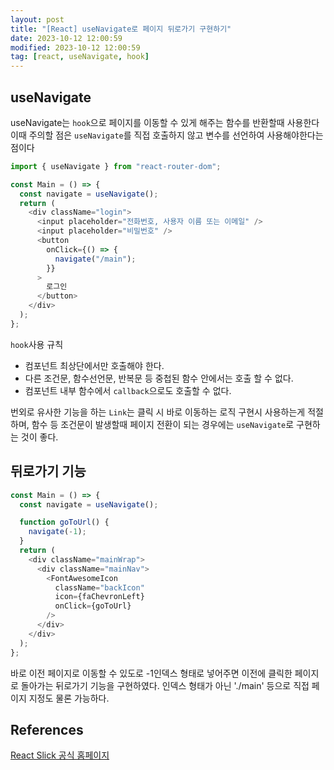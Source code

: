 ```yaml
---
layout: post
title: "[React] useNavigate로 페이지 뒤로가기 구현하기"
date: 2023-10-12 12:00:59
modified: 2023-10-12 12:00:59
tag: [react, useNavigate, hook]
---
```


## useNavigate

useNavigate는 `hook`으로 페이지를 이동할 수 있게 해주는 함수를 반환할때 사용한다
이때 주의할 점은 `useNavigate`를 직접 호출하지 않고 변수를 선언하여 사용해야한다는 점이다

```javascript
import { useNavigate } from "react-router-dom";

const Main = () => {
  const navigate = useNavigate();
  return (
    <div className="login">
      <input placeholder="전화번호, 사용자 이름 또는 이메일" />
      <input placeholder="비밀번호" />
      <button
        onClick={() => {
          navigate("/main");
        }}
      >
        로그인
      </button>
    </div>
  );
};
```

`hook`사용 규칙

- 컴포넌트 최상단에서만 호출해야 한다.
- 다른 조건문, 함수선언문, 반복문 등 중첩된 함수 안에서는 호출 할 수 없다.
- 컴포넌트 내부 함수에서 `callback`으로도 호출할 수 없다.

번외로 유사한 기능을 하는 `Link`는 클릭 시 바로 이동하는 로직 구현시 사용하는게 적절하며,
함수 등 조건문이 발생할때 페이지 전환이 되는 경우에는 `useNavigate`로 구현하는 것이 좋다.

## 뒤로가기 기능

```javascript
const Main = () => {
  const navigate = useNavigate();

  function goToUrl() {
    navigate(-1);
  }
  return (
    <div className="mainWrap">
      <div className="mainNav">
        <FontAwesomeIcon
          className="backIcon"
          icon={faChevronLeft}
          onClick={goToUrl}
        />
      </div>
    </div>
  );
};
```

바로 이전 페이지로 이동할 수 있도로 -1인덱스 형태로 넣어주면 이전에 클릭한 페이지로 돌아가는 뒤로가기 기능을 구현하였다.
인덱스 형태가 아닌 './main' 등으로 직접 페이지 지정도 물론 가능하다.

## References

[React Slick 공식 홈페이지](https://react-slick.neostack.com/)

